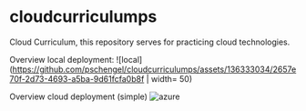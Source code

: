 # cloudcurriculumps

Cloud Curriculum, this repository serves for practicing cloud technologies.

Overview local deployment:
![local](https://github.com/pschengel/cloudcurriculumps/assets/136333034/2657e70f-2d73-4693-a5ba-9d61fcfa0b8f | width= 50)

Overview cloud deployment (simple)
![azure](https://github.com/pschengel/cloudcurriculumps/assets/136333034/984a5215-d13a-423b-a8f4-c0e225e6d627)
